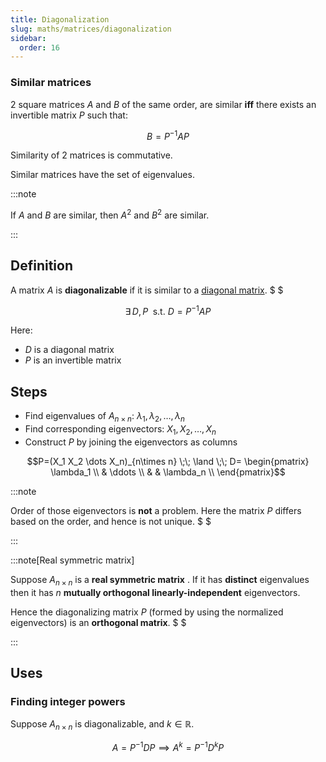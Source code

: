 ```yaml
---
title: Diagonalization
slug: maths/matrices/diagonalization
sidebar:
  order: 16
---
```


### Similar matrices

2 square matrices $A$ and $B$ of the same order, are similar **iff** there
exists an invertible matrix $P$ such that:

```math
B=P^{-1}AP
```

Similarity of 2 matrices is commutative.

Similar matrices have the set of eigenvalues.

:::note

If $A$ and $B$ are similar, then $A^2$ and $B^2$ are similar.

:::

## Definition

A matrix $A$ is **diagonalizable** if it is similar to a
[diagonal matrix](/maths/algebra/matrices/introduction/#diagonal-matrix). $ $

```math
\exists\, D,P\;\text{ s.t. } D = P^{-1}AP
```

Here:

- $D$ is a diagonal matrix
- $P$ is an invertible matrix

## Steps

- Find eigenvalues of $A_{n\times n}$: $\lambda_1,\lambda_2,\dots,\lambda_n$
- Find corresponding eigenvectors: $X_1,X_2,\dots,X_n$
- Construct $P$ by joining the eigenvectors as columns

```math
P=(X_1 X_2 \dots X_n)_{n\times n}
\;\;
\land
\;\;
D=
\begin{pmatrix}
\lambda_1 \\
& \ddots \\
& & \lambda_n \\
\end{pmatrix}
```

:::note

Order of those eigenvectors is **not** a problem. Here the matrix $P$ differs
based on the order, and hence is not unique. $ $

:::

:::note[Real symmetric matrix]

Suppose $A_{n\times n}$ is a **real symmetric matrix** . If it has **distinct**
eigenvalues then it has $n$ **mutually orthogonal linearly-independent**
eigenvectors.

Hence the diagonalizing matrix $P$ (formed by using the normalized eigenvectors)
is an **orthogonal matrix**. $ $

:::

## Uses

### Finding integer powers

Suppose $A_{n\times n}$ is diagonalizable, and $k\in\mathbb{R}$.

```math
A = P^{-1}DP
\implies
A^k = P^{-1}D^kP
```
